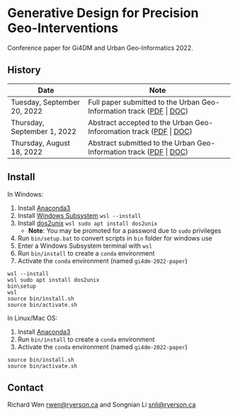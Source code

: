 # Generative Design for Precision Geo-Interventions

Conference paper for Gi4DM and Urban Geo-Informatics 2022.

## History

| Date | Note |
| --- | --- |
| Tuesday, September 20, 2022 | Full paper submitted to the Urban Geo-Information track ([PDF](docs/wen_li_2022_gi4dm_paper.pdf) \| [DOC](docs/wen_li_2022_gi4dm_paper.doc)) |
| Thursday, September 1, 2022 | Abstract accepted to the Urban Geo-Inforomation track ([PDF](docs/wen_li_2022_gi4dm_abstract.pdf) \| [DOC](docs/wen_li_2022_gi4dm_abstract.doc)) |
| Thursday, August 18, 2022 | Abstract submitted to the Urban Geo-Information track ([PDF](docs/wen_li_2022_gi4dm_abstract.pdf) \| [DOC](docs/wen_li_2022_gi4dm_abstract.doc)) |

## Install

In Windows:

1. Install [Anaconda3](https://www.anaconda.com/)
2. Install [Windows Subsystem](https://docs.microsoft.com/en-us/windows/wsl/) `wsl --install`
3. Install [dos2unix](https://dos2unix.sourceforge.io/) `wsl sudo apt install dos2unix`
    * **Note**: You may be promoted for a password due to `sudo` privileges
4. Run `bin/setup.bat` to convert scripts in `bin` folder for windows use
5. Enter a Windows Subsystem terminal with `wsl`
6. Run `bin/install` to create a `conda` environment
7. Activate the `conda` environment (named `gi4dm-2022-paper`)

```
wsl --install
wsl sudo apt install dos2unix
bin\setup
wsl
source bin/install.sh
source bin/activate.sh
```

In Linux/Mac OS:

1. Install [Anaconda3](https://www.anaconda.com/)
2. Run `bin/install` to create a `conda` environment
3. Activate the `conda` environment (named `gi4dm-2022-paper`)


```
source bin/install.sh
source bin/activate.sh
```

## Contact

Richard Wen <rwen@ryerson.ca> and Songnian Li <snli@ryerson.ca>

